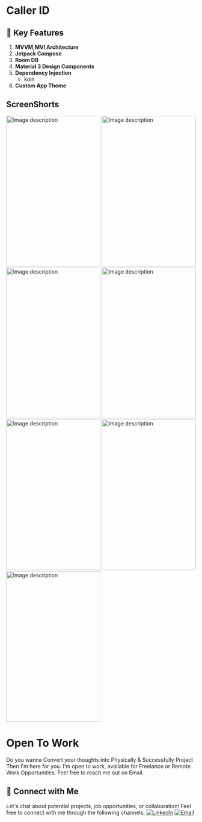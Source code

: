 # Caller ID

## 🚀 Key Features
1. **MVVM,MVI Architecture**
2. **Jetpack Compose**
3. **Room DB**
4. **Material 3 Design Components**
5. **Dependency Injection**
   - koin
6. **Custom App Theme**

## ScreenShorts
<img src="https://github.com/user-attachments/assets/4d3465de-e759-4ab7-974a-2b21aa641429" alt="Image description" width="250" height="400">
<img src="https://github.com/user-attachments/assets/e8de7a58-4d6e-45fe-94ac-7668c3638d3c" alt="Image description" width="250" height="400">
<img src="https://github.com/user-attachments/assets/a83d9dc9-a415-433a-a29b-61881ef5c32d" alt="Image description" width="250" height="400">
<img src="https://github.com/user-attachments/assets/46cf75ef-47f1-43c3-bf3d-a9f07424ebec" alt="Image description" width="250" height="400">
<img src="https://github.com/user-attachments/assets/2383ba5f-3c4a-4c14-81fc-e1118a61cdb4" alt="Image description" width="250" height="400">
<img src="https://github.com/user-attachments/assets/07b1b5cf-1678-48ab-8d70-abac95339dda" alt="Image description" width="250" height="400">
<img src="https://github.com/user-attachments/assets/080dd1ab-f27d-40f0-afb7-f5e28db7dcf3" alt="Image description" width="250" height="400">


# Open To Work
Do you wanna Convert your thoughts into Physically & Successfully Project Then I'm here for you. I'm open to work, available for Freelance or Remote Work Opportunities. Feel free to reach me out on Email.

## 🤝 Connect with Me
Let's chat about potential projects, job opportunities, or collaboration! Feel free to connect with me through the following channels:
[![LinkedIn](https://img.shields.io/badge/LinkedIn-Connect-blue?style=for-the-badge&logo=linkedin)](https://www.linkedin.com/in/srabbijan)
[![Email](https://img.shields.io/badge/Email-Drop%20a%20Message-red?style=for-the-badge&logo=gmail)](mailto:srabbijan@gmail.com)
